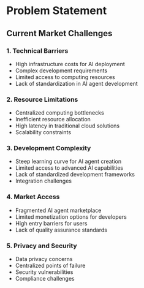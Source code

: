 # Problem Statement

## Current Market Challenges

### 1. Technical Barriers
- High infrastructure costs for AI deployment
- Complex development requirements
- Limited access to computing resources
- Lack of standardization in AI agent development

### 2. Resource Limitations
- Centralized computing bottlenecks
- Inefficient resource allocation
- High latency in traditional cloud solutions
- Scalability constraints

### 3. Development Complexity
- Steep learning curve for AI agent creation
- Limited access to advanced AI capabilities
- Lack of standardized development frameworks
- Integration challenges

### 4. Market Access
- Fragmented AI agent marketplace
- Limited monetization options for developers
- High entry barriers for users
- Lack of quality assurance standards

### 5. Privacy and Security
- Data privacy concerns
- Centralized points of failure
- Security vulnerabilities
- Compliance challenges 